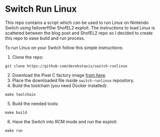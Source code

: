 # Switch Run Linux

This repo contains a script which can be used to run Linux on Nintendo
Switch using failoverfl0w ShofEL2 exploit. The instructions to load Linux
is scattered between the blog post and ShofEL2 repo so I decided to create
this repo to ease build and run process.

To run Linux on your Switch follow this simple instructions:

1. Clone the repo:

```
git clone https://github.com/derekstavis/switch-runlinux
```

2. Download the Pixel C factory image [from here][pixel-c-image].
3. Place the downloaded file inside `switch-runlinux` repository.
4. Build the toolchain (you need Docker installed):

```
make toolchain
```

5. Build the needed tools:

```
make build
```

6. Have the Switch into RCM mode and run the exploit:

```
make run
```

[pixel-c-image]: https://developers.google.com/android/images#ryu

